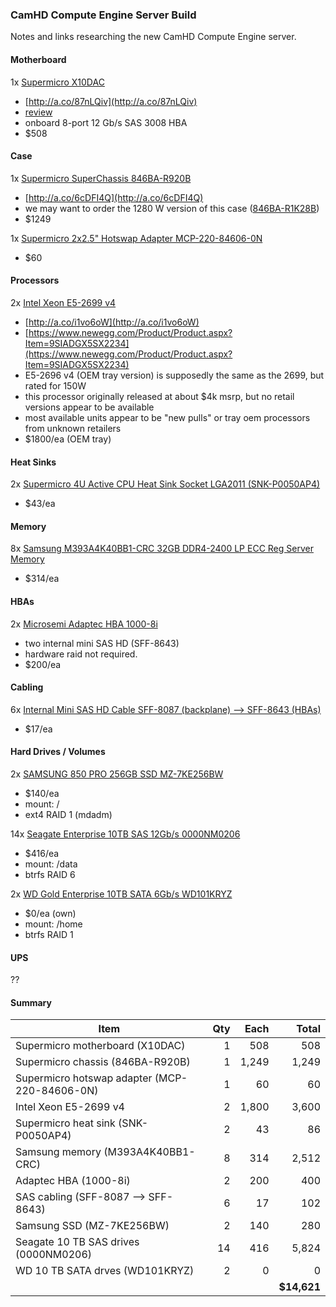 ### CamHD Compute Engine Server Build ###

Notes and links researching the new CamHD Compute Engine server.

#### Motherboard ####

1x [Supermicro X10DAC](http://www.supermicro.com/products/motherboard/xeon/c600/x10dac.cfm)
 - [http://a.co/87nLQiv](http://a.co/87nLQiv)
 - [review](https://www.servethehome.com/supermicro-x10dac-workstation-motherboard-sas3-review)
 - onboard 8-port 12 Gb/s SAS 3008 HBA
 - $508

#### Case ####

1x [Supermicro SuperChassis 846BA-R920B](http://www.supermicro.com/products/chassis/4U/846/SC846BA-R920B)
 - [http://a.co/6cDFI4Q](http://a.co/6cDFI4Q)
 - we may want to order the 1280 W version of this case ([846BA-R1K28B](http://www.supermicro.com/products/chassis/4U/846/SC846BA-R1K28B))
 - $1249

1x [Supermicro 2x2.5" Hotswap Adapter MCP-220-84606-0N](http://www.wiredzone.com/supermicro-components-hard-drives-accessories-mcp-220-84606-0n-10022043)
 - $60

#### Processors ####

2x [Intel Xeon E5-2699 v4](https://ark.intel.com/products/91317/Intel-Xeon-Processor-E5-2699-v4-55M-Cache-2_20-GHz)
 - [http://a.co/i1vo6oW](http://a.co/i1vo6oW)
 - [https://www.newegg.com/Product/Product.aspx?Item=9SIADGX5SX2234](https://www.newegg.com/Product/Product.aspx?Item=9SIADGX5SX2234)
 - E5-2696 v4 (OEM tray version) is supposedly the same as the 2699, but rated for 150W
 - this processor originally released at about $4k msrp, but no retail versions appear to be available
 - most available units appear to be "new pulls" or tray oem processors from unknown retailers
 - $1800/ea (OEM tray)

#### Heat Sinks ####

2x [Supermicro 4U Active CPU Heat Sink Socket LGA2011 (SNK-P0050AP4)](http://store.supermicro.com/heatsink/4u-active-cpu-cooler-snk-p0050ap4.html)
 - $43/ea

#### Memory ####

8x [Samsung M393A4K40BB1-CRC 32GB DDR4-2400 LP ECC Reg Server Memory](http://a.co/1hc4rOO)
 - $314/ea

#### HBAs ####

2x [Microsemi Adaptec HBA 1000-8i](https://storage.microsemi.com/en-us/support/sas/sas/aha-1000-8i)
 - two internal mini SAS HD (SFF-8643)
 - hardware raid not required.
 - $200/ea

#### Cabling ####

6x [Internal Mini SAS HD Cable SFF-8087 (backplane) --> SFF-8643 (HBAs)](http://a.co/eJLChUG)
 - $17/ea

#### Hard Drives / Volumes ####

2x [SAMSUNG 850 PRO 256GB SSD MZ-7KE256BW](https://www.newegg.com/Product/Product.aspx?Item=N82E16820147360)
 - $140/ea
 - mount: /
 - ext4 RAID 1 (mdadm)

14x [Seagate Enterprise 10TB SAS 12Gb/s 0000NM0206](https://www.newegg.com/Product/Product.aspx?Item=1Z4-002P-00509)
 - $416/ea
 - mount: /data
 - btrfs RAID 6

2x [WD Gold Enterprise 10TB SATA 6Gb/s WD101KRYZ](https://www.newegg.com/Product/Product.aspx?Item=N82E16822235131)
 - $0/ea (own)
 - mount: /home
 - btrfs RAID 1

#### UPS ####

??

#### Summary ####

| Item | Qty | Each | Total |
| --- | ---: | ---: | ---: |
| Supermicro motherboard (X10DAC) | 1 | 508 | 508 |
| Supermicro chassis (846BA-R920B) | 1 | 1,249 | 1,249 |
| Supermicro hotswap adapter (MCP-220-84606-0N) | 1 | 60 | 60 |
| Intel Xeon E5-2699 v4 | 2 | 1,800 | 3,600 |
| Supermicro heat sink (SNK-P0050AP4) | 2 | 43 | 86 |
| Samsung memory (M393A4K40BB1-CRC) | 8 | 314 | 2,512 |
| Adaptec HBA (1000-8i) | 2 | 200 | 400 |
| SAS cabling (SFF-8087 --> SFF-8643) | 6 | 17 | 102 |
| Samsung SSD (MZ-7KE256BW) | 2 | 140 | 280 |
| Seagate 10 TB SAS drives (0000NM0206) | 14 | 416 | 5,824 |
| WD 10 TB SATA drves (WD101KRYZ) | 2 | 0 | 0 |
| | | | **$14,621** |


